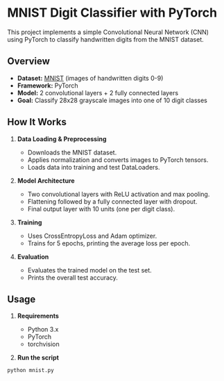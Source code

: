 # MNIST Digit Classifier with PyTorch

This project implements a simple Convolutional Neural Network (CNN) using PyTorch to classify handwritten digits from the MNIST dataset.

## Overview

- **Dataset:** [MNIST](http://yann.lecun.com/exdb/mnist/) (images of handwritten digits 0-9)
- **Framework:** PyTorch
- **Model:** 2 convolutional layers + 2 fully connected layers
- **Goal:** Classify 28x28 grayscale images into one of 10 digit classes

## How It Works

1. **Data Loading & Preprocessing**
   - Downloads the MNIST dataset.
   - Applies normalization and converts images to PyTorch tensors.
   - Loads data into training and test DataLoaders.

2. **Model Architecture**
   - Two convolutional layers with ReLU activation and max pooling.
   - Flattening followed by a fully connected layer with dropout.
   - Final output layer with 10 units (one per digit class).

3. **Training**
   - Uses CrossEntropyLoss and Adam optimizer.
   - Trains for 5 epochs, printing the average loss per epoch.

4. **Evaluation**
   - Evaluates the trained model on the test set.
   - Prints the overall test accuracy.

## Usage

1. **Requirements**
   - Python 3.x
   - PyTorch
   - torchvision

2. **Run the script**

```bash
python mnist.py
```